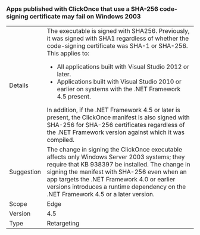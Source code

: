 ### Apps published with ClickOnce that use a SHA-256 code-signing certificate may fail on Windows 2003

|   |   |
|---|---|
|Details|The executable is signed with SHA256. Previously, it was signed with SHA1 regardless of whether the code-signing certificate was SHA-1 or SHA-256. This applies to:<ul><li>All applications built with Visual Studio 2012 or later.</li><li>Applications built with Visual Studio 2010 or earlier on systems with the .NET Framework 4.5 present.</li></ul>In addition, if the .NET Framework 4.5 or later is present, the ClickOnce manifest is also signed with SHA-256 for SHA-256 certificates regardless of the .NET Framework version against which it was compiled.|
|Suggestion|The change in signing the ClickOnce executable affects only Windows Server 2003 systems; they require that KB 938397 be installed. The change in signing the manifest with SHA-256 even when an app targets the .NET Framework 4.0 or earlier versions introduces a runtime dependency on the .NET Framework 4.5 or a later version.|
|Scope|Edge|
|Version|4.5|
|Type|Retargeting|

